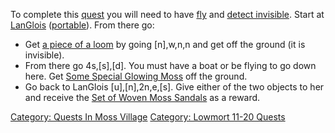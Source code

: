 To complete this [quest](:Category:_Ticket_Quests "wikilink") you will
need to have [fly](Fly "wikilink") and [detect
invisible](Detect_Invis "wikilink"). Start at
[LanGlois](LanGlois "wikilink") ([portable](Teleport "wikilink")). From
there go:

-   Get [a piece of a loom](Piece_Of_A_Loom "wikilink") by going
    \[n\],w,n,n and get off the ground (it is invisible).
-   From there go 4s,\[s\],\[d\]. You must have a boat or be flying to
    go down here. Get [Some Special Glowing
    Moss](Some_Special_Glowing_Moss "wikilink") off the ground.
-   Go back to LanGlois \[u\],\[n\],2n,e,\[s\]. Give either of the two
    objects to her and receive the [Set of Woven Moss
    Sandals](Set_Of_Woven_Moss_Sandals "wikilink") as a reward.

[Category: Quests In Moss
Village](Category:_Quests_In_Moss_Village "wikilink") [Category: Lowmort
11-20 Quests](Category:_Lowmort_11-20_Quests "wikilink")
